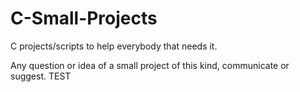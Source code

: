 # C-Small-Projects
C projects/scripts to help everybody that needs it.

Any question or idea of a small project of this kind, communicate or suggest.
TEST
